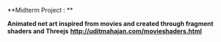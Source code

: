 **Midterm Project : **

**Animated net art inspired from movies and created through fragment shaders and Threejs**
**http://uditmahajan.com/movieshaders.html**
